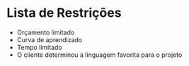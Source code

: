 # Lista de Restrições

- Orçamento limitado
- Curva de aprendizado
- Tempo limitado
- O cliente determinou a linguagem favorita para o projeto
